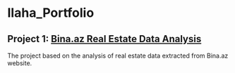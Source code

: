 # Ilaha_Portfolio
## Project 1: [Bina.az Real Estate Data Analysis](https://github.com/Gardashaliyeva/Bina_az_Real_Estate_Data_Analysis)

The project based on the analysis of real estate data extracted from Bina.az website.

